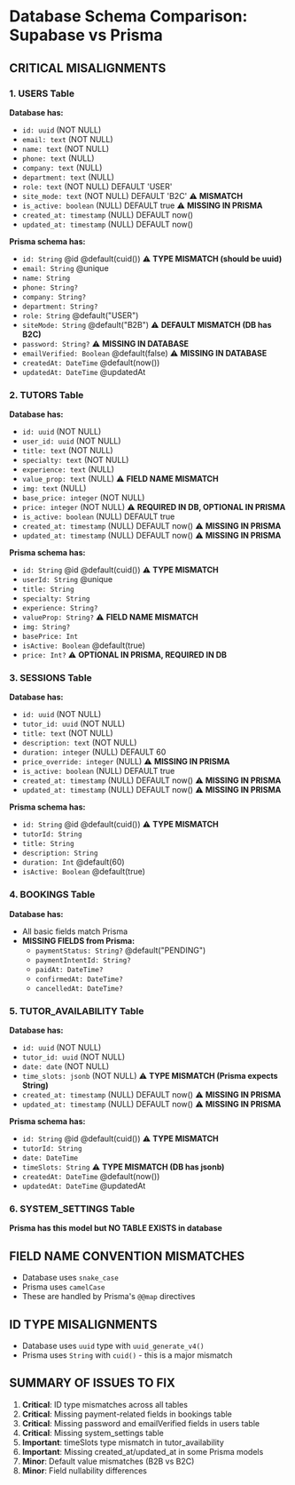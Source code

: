 # Database Schema Comparison: Supabase vs Prisma

## CRITICAL MISALIGNMENTS

### 1. **USERS Table**
**Database has:**
- `id: uuid` (NOT NULL)
- `email: text` (NOT NULL) 
- `name: text` (NOT NULL)
- `phone: text` (NULL)
- `company: text` (NULL)
- `department: text` (NULL)
- `role: text` (NOT NULL) DEFAULT 'USER'
- `site_mode: text` (NOT NULL) DEFAULT 'B2C'  ⚠️ **MISMATCH**
- `is_active: boolean` (NULL) DEFAULT true  ⚠️ **MISSING IN PRISMA**
- `created_at: timestamp` (NULL) DEFAULT now()
- `updated_at: timestamp` (NULL) DEFAULT now()

**Prisma schema has:**
- `id: String` @id @default(cuid())  ⚠️ **TYPE MISMATCH (should be uuid)**
- `email: String` @unique
- `name: String`
- `phone: String?`
- `company: String?`
- `department: String?`
- `role: String` @default("USER")
- `siteMode: String` @default("B2B")  ⚠️ **DEFAULT MISMATCH (DB has B2C)**
- `password: String?`  ⚠️ **MISSING IN DATABASE**
- `emailVerified: Boolean` @default(false)  ⚠️ **MISSING IN DATABASE**
- `createdAt: DateTime` @default(now())
- `updatedAt: DateTime` @updatedAt

### 2. **TUTORS Table**
**Database has:**
- `id: uuid` (NOT NULL)
- `user_id: uuid` (NOT NULL)
- `title: text` (NOT NULL)
- `specialty: text` (NOT NULL)
- `experience: text` (NULL)
- `value_prop: text` (NULL)  ⚠️ **FIELD NAME MISMATCH**
- `img: text` (NULL)
- `base_price: integer` (NOT NULL)
- `price: integer` (NOT NULL)  ⚠️ **REQUIRED IN DB, OPTIONAL IN PRISMA**
- `is_active: boolean` (NULL) DEFAULT true
- `created_at: timestamp` (NULL) DEFAULT now()  ⚠️ **MISSING IN PRISMA**
- `updated_at: timestamp` (NULL) DEFAULT now()  ⚠️ **MISSING IN PRISMA**

**Prisma schema has:**
- `id: String` @id @default(cuid())  ⚠️ **TYPE MISMATCH**
- `userId: String` @unique
- `title: String`
- `specialty: String`
- `experience: String?`
- `valueProp: String?`  ⚠️ **FIELD NAME MISMATCH**
- `img: String?`
- `basePrice: Int`
- `isActive: Boolean` @default(true)
- `price: Int?`  ⚠️ **OPTIONAL IN PRISMA, REQUIRED IN DB**

### 3. **SESSIONS Table**
**Database has:**
- `id: uuid` (NOT NULL)
- `tutor_id: uuid` (NOT NULL)
- `title: text` (NOT NULL)
- `description: text` (NOT NULL)
- `duration: integer` (NULL) DEFAULT 60
- `price_override: integer` (NULL)  ⚠️ **MISSING IN PRISMA**
- `is_active: boolean` (NULL) DEFAULT true
- `created_at: timestamp` (NULL) DEFAULT now()  ⚠️ **MISSING IN PRISMA**
- `updated_at: timestamp` (NULL) DEFAULT now()  ⚠️ **MISSING IN PRISMA**

**Prisma schema has:**
- `id: String` @id @default(cuid())  ⚠️ **TYPE MISMATCH**
- `tutorId: String`
- `title: String`
- `description: String`
- `duration: Int` @default(60)
- `isActive: Boolean` @default(true)

### 4. **BOOKINGS Table**
**Database has:**
- All basic fields match Prisma
- **MISSING FIELDS from Prisma:**
  - `paymentStatus: String?` @default("PENDING")
  - `paymentIntentId: String?`
  - `paidAt: DateTime?`
  - `confirmedAt: DateTime?`
  - `cancelledAt: DateTime?`

### 5. **TUTOR_AVAILABILITY Table**
**Database has:**
- `id: uuid` (NOT NULL)
- `tutor_id: uuid` (NOT NULL)
- `date: date` (NOT NULL)
- `time_slots: jsonb` (NOT NULL)  ⚠️ **TYPE MISMATCH (Prisma expects String)**
- `created_at: timestamp` (NULL) DEFAULT now()  ⚠️ **MISSING IN PRISMA**
- `updated_at: timestamp` (NULL) DEFAULT now()  ⚠️ **MISSING IN PRISMA**

**Prisma schema has:**
- `id: String` @id @default(cuid())  ⚠️ **TYPE MISMATCH**
- `tutorId: String`
- `date: DateTime`
- `timeSlots: String`  ⚠️ **TYPE MISMATCH (DB has jsonb)**
- `createdAt: DateTime` @default(now())
- `updatedAt: DateTime` @updatedAt

### 6. **SYSTEM_SETTINGS Table**
**Prisma has this model but NO TABLE EXISTS in database**

## FIELD NAME CONVENTION MISMATCHES
- Database uses `snake_case`
- Prisma uses `camelCase`
- These are handled by Prisma's `@@map` directives

## ID TYPE MISALIGNMENTS
- Database uses `uuid` type with `uuid_generate_v4()` 
- Prisma uses `String` with `cuid()` - this is a major mismatch

## SUMMARY OF ISSUES TO FIX
1. **Critical**: ID type mismatches across all tables
2. **Critical**: Missing payment-related fields in bookings table
3. **Critical**: Missing password and emailVerified fields in users table
4. **Critical**: Missing system_settings table
5. **Important**: timeSlots type mismatch in tutor_availability
6. **Important**: Missing created_at/updated_at in some Prisma models
7. **Minor**: Default value mismatches (B2B vs B2C)
8. **Minor**: Field nullability differences